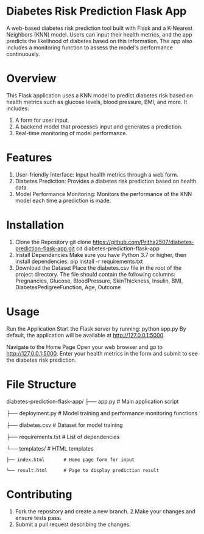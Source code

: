 # Diabetes Risk Prediction Flask App

A web-based diabetes risk prediction tool built with Flask and a K-Nearest Neighbors (KNN) model. Users can input their health metrics, and the app predicts the likelihood of diabetes based on this information. The app also includes a monitoring function to assess the model's performance continuously.

# Overview
This Flask application uses a KNN model to predict diabetes risk based on health metrics such as glucose levels, blood pressure, BMI, and more. It includes:
1. A form for user input.
2. A backend model that processes input and generates a prediction.
3. Real-time monitoring of model performance.

# Features
1. User-friendly Interface: Input health metrics through a web form.
2. Diabetes Prediction: Provides a diabetes risk prediction based on health data.
3. Model Performance Monitoring: Monitors the performance of the KNN model each time a prediction is made.

# Installation
1. Clone the Repository
git clone https://github.com/Pritha2507/diabetes-prediction-flask-app.git
cd diabetes-prediction-flask-app
2. Install Dependencies Make sure you have Python 3.7 or higher, then install dependencies:
pip install -r requirements.txt
3. Download the Dataset Place the diabetes.csv file in the root of the project directory. The file should contain the following columns:
Pregnancies, Glucose, BloodPressure, SkinThickness, Insulin, BMI, DiabetesPedigreeFunction, Age, Outcome

# Usage
Run the Application Start the Flask server by running:
python app.py
By default, the application will be available at http://127.0.0.1:5000.

Navigate to the Home Page Open your web browser and go to http://127.0.0.1:5000. Enter your health metrics in the form and submit to see the diabetes risk prediction.

# File Structure

diabetes-prediction-flask-app/
├── app.py               # Main application script

├── deployment.py        # Model training and performance monitoring functions

├── diabetes.csv         # Dataset for model training

├── requirements.txt     # List of dependencies

└── templates/           # HTML templates

    ├── index.html       # Home page form for input
    
    └── result.html      # Page to display prediction result

# Contributing
1. Fork the repository and create a new branch.
2.Make your changes and ensure tests pass.
3. Submit a pull request describing the changes.

